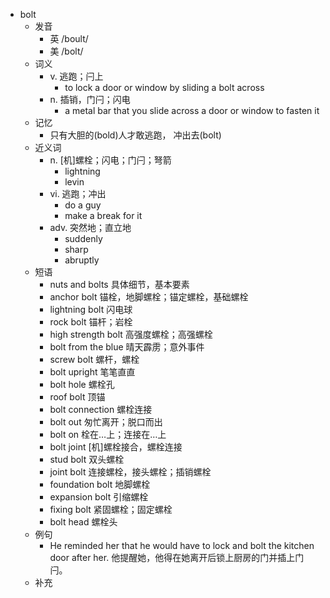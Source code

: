 - bolt
  - 发音
    - 英 /boult/
    - 美 /bolt/
  - 词义
    - v. 逃跑；闩上
      - to lock a door or window by sliding a bolt across
    - n. 插销，门闩；闪电
      - a metal bar that you slide across a door or window to fasten it
  - 记忆
    - 只有大胆的(bold)人才敢逃跑， 冲出去(bolt)
  - 近义词
    - n. [机]螺栓；闪电；门闩；弩箭
      - lightning
      - levin
    - vi. 逃跑；冲出
      - do a guy
      - make a break for it
    - adv. 突然地；直立地
      - suddenly
      - sharp
      - abruptly
  - 短语
    - nuts and bolts 具体细节，基本要素
    - anchor bolt 锚栓，地脚螺栓；锚定螺栓，基础螺栓
    - lightning bolt 闪电球
    - rock bolt 锚杆；岩栓
    - high strength bolt 高强度螺栓；高强螺栓
    - bolt from the blue 晴天霹雳；意外事件
    - screw bolt 螺杆，螺栓
    - bolt upright 笔笔直直
    - bolt hole 螺栓孔
    - roof bolt 顶锚
    - bolt connection 螺栓连接
    - bolt out 匆忙离开；脱口而出
    - bolt on 栓在…上；连接在…上
    - bolt joint [机]螺栓接合，螺栓连接
    - stud bolt 双头螺栓
    - joint bolt 连接螺栓，接头螺栓；插销螺栓
    - foundation bolt 地脚螺栓
    - expansion bolt 引缩螺栓
    - fixing bolt 紧固螺栓；固定螺栓
    - bolt head 螺栓头
  - 例句
    - He reminded her that he would have to lock and bolt the kitchen door after her. 他提醒她，他得在她离开后锁上厨房的门并插上门闩。
  - 补充